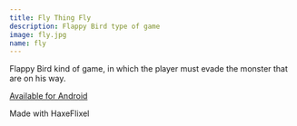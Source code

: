 ```yaml
---
title: Fly Thing Fly
description: Flappy Bird type of game
image: fly.jpg
name: fly
---
```


Flappy Bird kind of game, in which the player must evade the monster that are on his way.

[Available for Android](https://play.google.com/store/apps/details?id=ar.com.BlueSquareMonster)

Made with HaxeFlixel
